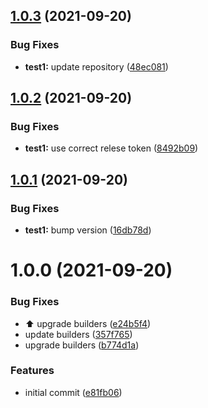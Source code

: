 ## [1.0.3](https://github.com/ng-easy/workspace-release-test/compare/@ng-easy/test1@1.0.2...@ng-easy/test1@1.0.3) (2021-09-20)


### Bug Fixes

* **test1:** update repository ([48ec081](https://github.com/ng-easy/workspace-release-test/commit/48ec08122df1acfa75282ef572f88a96a495a3e4))

## [1.0.2](https://github.com/ng-easy/workspace-release-test/compare/@ng-easy/test1@1.0.1...@ng-easy/test1@1.0.2) (2021-09-20)


### Bug Fixes

* **test1:** use correct relese token ([8492b09](https://github.com/ng-easy/workspace-release-test/commit/8492b0915d3d8d5a8d67ed8ebda055fd3d87444e))

## [1.0.1](https://github.com/ng-easy/workspace-release-test/compare/@ng-easy/test1@1.0.0...@ng-easy/test1@1.0.1) (2021-09-20)


### Bug Fixes

* **test1:** bump version ([16db78d](https://github.com/ng-easy/workspace-release-test/commit/16db78d8afc1c651d4376cf15bcb400c6ffe8ebd))

# 1.0.0 (2021-09-20)


### Bug Fixes

* :arrow_up: upgrade builders ([e24b5f4](https://github.com/ng-easy/workspace-release-test/commit/e24b5f45145071c230d6b4239006236b30815e0a))
* update builders ([357f765](https://github.com/ng-easy/workspace-release-test/commit/357f7659ba53332592bf021417c4a01a7d545f22))
* upgrade builders ([b774d1a](https://github.com/ng-easy/workspace-release-test/commit/b774d1a9b2583c924ab75436c3e6c364f9f59b25))


### Features

* initial commit ([e81fb06](https://github.com/ng-easy/workspace-release-test/commit/e81fb06ad0c92e559674fde091a2627b8609bbcd))
